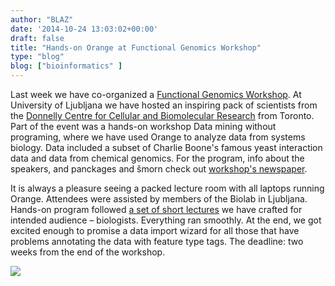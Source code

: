 ```yaml
---
author: "BLAZ"
date: '2014-10-24 13:03:02+00:00'
draft: false
title: "Hands-on Orange at Functional Genomics Workshop"
type: "blog"
blog: ["bioinformatics" ]
---
```


Last week we have co-organized a [Functional Genomics Workshop](http://biolab.github.io/functional-genomics-workshop/). At University of Ljubljana we have hosted an inspiring pack of scientists from the [Donnelly Centre for Cellular and Biomolecular Research](http://tdccbr.med.utoronto.ca/) from Toronto. Part of the event was a hands-on workshop Data mining without programing, where we have used Orange to analyze data from systems biology. Data included a subset of Charlie Boone's famous yeast interaction data and data from chemical genomics. For the program, info about the speakers, and panckages and šmorn check out [workshop's newspaper](/images/2014/10/fg-times.pdf).

It is always a pleasure seeing a packed lecture room with all laptops running Orange. Attendees were assisted by members of the Biolab in Ljubljana. Hands-on program followed [a set of short lectures](/images/2014/10/fungen-workshop-notes.pdf) we have crafted for intended audience – biologists. Everything ran smoothly. At the end, we got excited enough to promise a data import wizard for all those that have problems annotating the data with feature type tags. The deadline: two weeks from the end of the workshop.

![](/images/2014/10/fg-orange.jpg)

